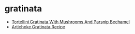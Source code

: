 # gratinata

 * [Tortellini Gratinata With Mushrooms And Parsnip Bechamel](index/t/tortellini-gratinata-with-mushrooms-and-parsnip-bechamel-364034.json)
 * [Artichoke Gratinata Recipe](index/a/artichoke-gratinata-recipe.json)
